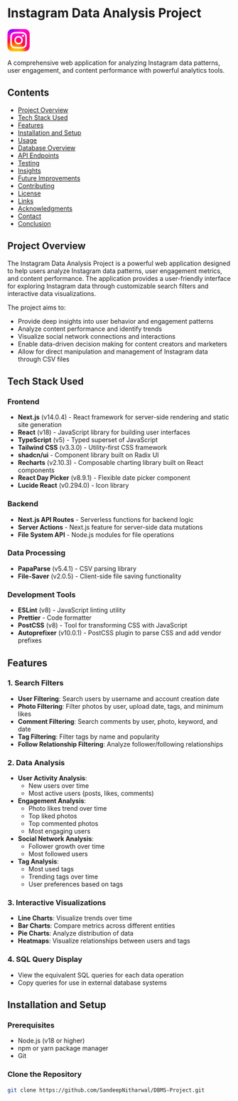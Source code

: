 # Instagram Data Analysis Project

<img src="./public/image.png" alt="Instagram Data Analysis" width="50" height="50"/>

A comprehensive web application for analyzing Instagram data patterns, user engagement, and content performance with powerful analytics tools.

## Contents

- [Project Overview](#project-overview)
- [Tech Stack Used](#tech-stack-used)
- [Features](#features)
- [Installation and Setup](#installation-and-setup)
- [Usage](#usage)
- [Database Overview](#database-overview)
- [API Endpoints](#api-endpoints)
- [Testing](#testing)
- [Insights](#insights)
- [Future Improvements](#future-improvements)
- [Contributing](#contributing)
- [License](#license)
- [Links](#links)
- [Acknowledgments](#acknowledgments)
- [Contact](#contact)
- [Conclusion](#conclusion)

## Project Overview

The Instagram Data Analysis Project is a powerful web application designed to help users analyze Instagram data patterns, user engagement metrics, and content performance. The application provides a user-friendly interface for exploring Instagram data through customizable search filters and interactive data visualizations.

The project aims to:
- Provide deep insights into user behavior and engagement patterns
- Analyze content performance and identify trends
- Visualize social network connections and interactions
- Enable data-driven decision making for content creators and marketers
- Allow for direct manipulation and management of Instagram data through CSV files

## Tech Stack Used

### Frontend
- **Next.js** (v14.0.4) - React framework for server-side rendering and static site generation
- **React** (v18) - JavaScript library for building user interfaces
- **TypeScript** (v5) - Typed superset of JavaScript
- **Tailwind CSS** (v3.3.0) - Utility-first CSS framework
- **shadcn/ui** - Component library built on Radix UI
- **Recharts** (v2.10.3) - Composable charting library built on React components
- **React Day Picker** (v8.9.1) - Flexible date picker component
- **Lucide React** (v0.294.0) - Icon library

### Backend
- **Next.js API Routes** - Serverless functions for backend logic
- **Server Actions** - Next.js feature for server-side data mutations
- **File System API** - Node.js modules for file operations

### Data Processing
- **PapaParse** (v5.4.1) - CSV parsing library
- **File-Saver** (v2.0.5) - Client-side file saving functionality

### Development Tools
- **ESLint** (v8) - JavaScript linting utility
- **Prettier** - Code formatter
- **PostCSS** (v8) - Tool for transforming CSS with JavaScript
- **Autoprefixer** (v10.0.1) - PostCSS plugin to parse CSS and add vendor prefixes

## Features

### 1. Search Filters
- **User Filtering**: Search users by username and account creation date
- **Photo Filtering**: Filter photos by user, upload date, tags, and minimum likes
- **Comment Filtering**: Search comments by user, photo, keyword, and date
- **Tag Filtering**: Filter tags by name and popularity
- **Follow Relationship Filtering**: Analyze follower/following relationships

### 2. Data Analysis
- **User Activity Analysis**:
  - New users over time
  - Most active users (posts, likes, comments)
- **Engagement Analysis**:
  - Photo likes trend over time
  - Top liked photos
  - Top commented photos
  - Most engaging users
- **Social Network Analysis**:
  - Follower growth over time
  - Most followed users
- **Tag Analysis**:
  - Most used tags
  - Trending tags over time
  - User preferences based on tags

### 3. Interactive Visualizations
- **Line Charts**: Visualize trends over time
- **Bar Charts**: Compare metrics across different entities
- **Pie Charts**: Analyze distribution of data
- **Heatmaps**: Visualize relationships between users and tags

### 4. SQL Query Display
- View the equivalent SQL queries for each data operation
- Copy queries for use in external database systems

## Installation and Setup

### Prerequisites
- Node.js (v18 or higher)
- npm or yarn package manager
- Git

### Clone the Repository
```bash
git clone https://github.com/SandeepNitharwal/DBMS-Project.git